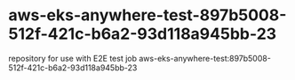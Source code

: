 # aws-eks-anywhere-test-897b5008-512f-421c-b6a2-93d118a945bb-23
repository for use with E2E test job aws-eks-anywhere-test:897b5008-512f-421c-b6a2-93d118a945bb-23
